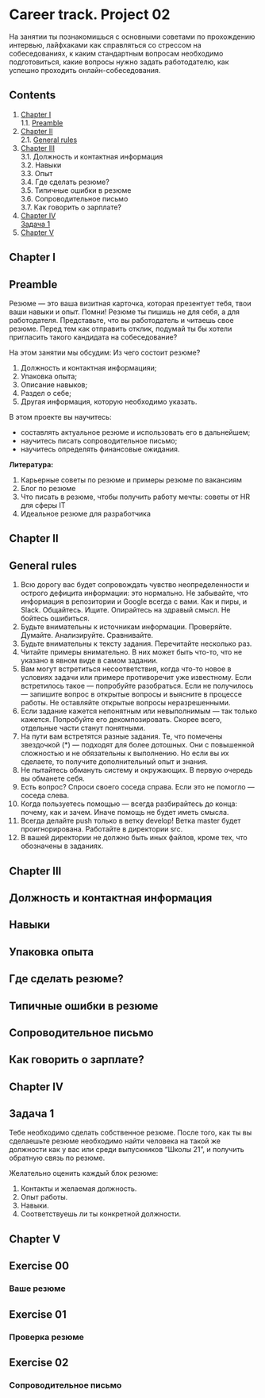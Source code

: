 # Career track. Project 02

На занятии ты познакомишься с основными советами по прохождению интервью, лайфхаками как справляться со стрессом на собеседованиях, к каким стандартным вопросам необходимо подготовиться, какие вопросы нужно задать работодателю, как успешно проходить онлайн-собеседования.

## Contents

1. [Chapter I](#chapter-i) \
    1.1. [Preamble](#preamble)
2. [Chapter II](#chapter-ii) \
    2.1. [General rules](#general-rules)
3. [Chapter III](#chapter-iii) \
    3.1. Должность и контактная информация    
    3.2. Навыки  
    3.3. Опыт    
    3.4. Где сделать резюме?  
    3.5. Типичные ошибки в резюме  
    3.6. Сопроводительное письмо  
    3.7. Как говорить о зарплате?  
4. [Chapter IV](#chapter-iv) \
    [Задача 1](#задача-1)    
5. [Chapter V](#chapter-v) 

<h2 id="chapter-i" >Chapter I</h2>
<h2 id="preamble">Preamble</h2> 

Резюме — это ваша визитная карточка, которая презентует тебя, твои ваши навыки и опыт.
Помни! Резюме ты пишишь не для себя, а для работодателя. Представьте, что вы работодатель и читаешь свое резюме. Перед тем как отправить отклик, подумай ты бы хотели пригласить такого кандидата на собеседование?  

На этом занятии мы обсудим: Из чего состоит резюме?
1. Должность и контактная информацияи; 
2. Упаковка опыта; 
3. Описание навыков; 
4. Раздел о себе; 
5. Другая информация, которую необходимо указать. 

В этом проекте вы научитесь: 
- составлять актуальное резюме и использовать его в дальнейшем; 
- научитесь писать сопроводительное письмо; 
- научитесь определять финансовые ожидания.

**Литература:** 
1. Карьерные советы по резюме и примеры резюме по вакансиям
2. Блог по резюме
3. Что писать в резюме, чтобы получить работу мечты: советы от HR для сферы IT
4. Идеальное резюме для разработчика



<h2 id="chapter-ii">Chapter II</h2> 
<h2 id="genеral-rules">Genеral rules</h2>  

1. Всю дорогу вас будет сопровождать чувство неопределенности и острого дефицита информации: это нормально. Не забывайте, что информация в репозитории и Google всегда с вами. Как и пиры, и Slack. Общайтесь. Ищите. Опирайтесь на здравый смысл. Не бойтесь ошибиться.  
2. Будьте внимательны к источникам информации. Проверяйте. Думайте. Анализируйте. Сравнивайте.   
3. Будьте внимательны к тексту задания. Перечитайте несколько раз.   
4. Читайте примеры внимательно. В них может быть что-то, что не указано в явном виде в самом задании.  
5. Вам могут встретиться несоответствия, когда что-то новое в условиях задачи или примере противоречит уже известному. Если встретилось такое — попробуйте разобраться. Если не получилось — запишите вопрос в открытые вопросы и выясните в процессе работы. Не оставляйте открытые вопросы неразрешенными.   
6. Если задание кажется непонятным или невыполнимым — так только кажется. Попробуйте его декомпозировать. Скорее всего, отдельные части станут понятными. 
7. На пути вам встретятся разные задания. Те, что помечены звездочкой (*) — подходят для более дотошных. Они с повышенной сложностью и не обязательны к выполнению. Но если вы их сделаете, то получите дополнительный опыт и знания.  
8. Не пытайтесь обмануть систему и окружающих. В первую очередь вы обманете себя.  
9. Есть вопрос? Спроси своего соседа справа. Если это не помогло — соседа слева.  
10. Когда пользуетесь помощью — всегда разбирайтесь до конца: почему, как и зачем. Иначе помощь не будет иметь смысла.  
11. Всегда делайте push только в ветку develop! Ветка master будет проигнорирована. Работайте в директории src.  
12. В вашей директории не должно быть иных файлов, кроме тех, что обозначены в заданиях.  

<h2 id="chapter-iii">Chapter III</h2> 

## Должность и контактная информация

## Навыки

## Упаковка опыта

## Где сделать резюме?

## Типичные ошибки в резюме

## Сопроводительное письмо

## Как говорить о зарплате?

<h2 id="chapter-iv">Chapter IV</h2>  

## Задача 1 

Тебе необходимо сделать собственное резюме. После того, как ты вы сделаешьте резюме необходимо найти человека на такой же должности как у вас или среди выпускников “Школы 21”,  и получить обратную связь по резюме.

Желательно оценить каждый блок резюме: 
1. Контакты и желаемая должность.
2. Опыт работы.
3. Навыки.
4. Соответствуешь ли ты конкретной должности.


<h2 id="chapter-v">Chapter V</h2>  

## Exercise 00 
### Ваше резюме

  

## Exercise 01
### Проверка резюме



## Exercise 02
### Сопроводительное письмо 


